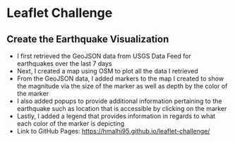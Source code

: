 # Leaflet Challenge

## Create the Earthquake Visualization
- I first retrieved the GeoJSON data from USGS Data Feed for earthquakes over the last 7 days
- Next, I created a map using OSM to plot all the data I retrieved
- From the GeoJSON data, I added markers to the map I created to show the magnitude via the size of the marker as well as depth by the color of the marker
- I also added popups to provide additional information pertaining to the earthquake such as location that is accessible by clicking on the marker
- Lastly, I added a legend that provides information in regards to what each color of the marker is depicting
- Link to GitHub Pages: https://hmalhi95.github.io/leaflet-challenge/
